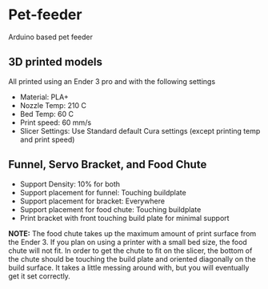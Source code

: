 # Pet-feeder
Arduino based pet feeder

## 3D printed models

All printed using an Ender 3 pro and with the following settings
- Material: PLA+
- Nozzle Temp: 210 C
- Bed Temp: 60 C
- Print speed: 60 mm/s
- Slicer Settings: Use Standard default Cura settings (except printing temp and print speed)

## Funnel, Servo Bracket, and Food Chute
- Support Density: 10% for both
- Support placement for funnel: Touching buildplate
- Support placement for bracket: Everywhere
- Support placement for food chute: Touching buildplate
- Print bracket with front touching build plate for minimal support

**NOTE:** The food chute takes up the maximum amount of print surface from the Ender 3. If you plan on using 
a printer with a small bed size, the food chute will not fit. In order to get the chute to fit on the slicer, the bottom of the chute 
should be touching the build plate and oriented diagonally on the build surface. It takes a little messing around with, but you will eventually
get it set correctly. 


